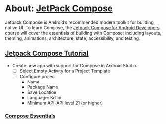 # About: [JetPack Compose](https://developer.android.com/jetpack/compose?gclid=CjwKCAjwivemBhBhEiwAJxNWNwYSpv9BpwCZllPoIx7eh2XaLG6DW1byhlLerVSWjxhQ39I1RDPEThoCjUkQAvD_BwE&gclsrc=aw.ds)

Jetpack Compose is Android’s recommended modern toolkit for building native UI. To learn Compose, the [Jetpack Compose for Android Developers](https://developer.android.com/courses/jetpack-compose/course) course will cover the essentials of building with Compose: including layouts, theming, animations, architecture, state, accessibility, and testing.

## [Jetpack Compose Tutorial](https://developer.android.com/jetpack/compose/tutorial?continue=https%3A%2F%2Fdeveloper.android.com%2Fcourses%2Fpathways%2Fjetpack-compose-for-android-developers-1%23article-https%3A%2F%2Fdeveloper.android.com%2Fjetpack%2Fcompose%2Ftutorial)
- Create new app with support for Compose in Android Studio.
  - [ ] Select Empty Activity for a Project Template
  - [ ] Configure project 
    - Name
    - Package Name
    - Save Location
    - Language: Kotlin
    - Minimum API: API level 21 (or higher)


### [Compose Essentials](https://developer.android.com/courses/pathways/jetpack-compose-for-android-developers-1)

